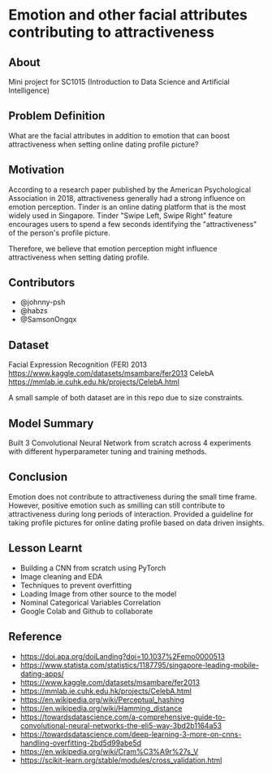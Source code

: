 # Emotion and other facial attributes contributing to attractiveness

## About

Mini project for SC1015 (Introduction to Data Science and Artificial Intelligence) 

## Problem Definition

What are the facial attributes in addition to emotion that can boost attractiveness when setting online dating profile picture? 

## Motivation

According to a research paper published by the American Psychological Association in 2018, attractiveness generally had a strong influence on emotion perception. Tinder is an online dating platform that is the most widely used in Singapore. Tinder "Swipe Left, Swipe Right" feature encourages users to spend a few seconds identifying the "attractiveness" of the person's profile picture. 

Therefore, we believe that emotion perception might influence attractiveness when setting dating profile.

## Contributors

- @johnny-psh 
- @habzs 
- @SamsonOngqx 

## Dataset

Facial Expression Recognition (FER) 2013 <https://www.kaggle.com/datasets/msambare/fer2013>
CelebA <https://mmlab.ie.cuhk.edu.hk/projects/CelebA.html>

A small sample of both dataset are in this repo due to size constraints.

## Model Summary

Built 3 Convolutional Neural Network from scratch across 4 experiments with different hyperparameter tuning and training methods. 

## Conclusion

Emotion does not contribute to attractiveness during the small time frame. However, positive emotion such as smilling can still contribute to attractiveness during long periods of interaction. Provided a guideline for taking profile pictures for online dating profile based on data driven insights.

## Lesson Learnt

- Building a CNN from scratch using PyTorch
- Image cleaning and EDA
- Techniques to prevent overfitting
- Loading Image from other source to the model
- Nominal Categorical Variables Correlation 
- Google Colab and Github to collaborate

## Reference
- <https://doi.apa.org/doiLanding?doi=10.1037%2Femo0000513>
- <https://www.statista.com/statistics/1187795/singapore-leading-mobile-dating-apps/>
- <https://www.kaggle.com/datasets/msambare/fer2013>
- <https://mmlab.ie.cuhk.edu.hk/projects/CelebA.html>
- <https://en.wikipedia.org/wiki/Perceptual_hashing>
- <https://en.wikipedia.org/wiki/Hamming_distance>
- <https://towardsdatascience.com/a-comprehensive-guide-to-convolutional-neural-networks-the-eli5-way-3bd2b1164a53>
- <https://towardsdatascience.com/deep-learning-3-more-on-cnns-handling-overfitting-2bd5d99abe5d>
- <https://en.wikipedia.org/wiki/Cram%C3%A9r%27s_V>
- <https://scikit-learn.org/stable/modules/cross_validation.html>



